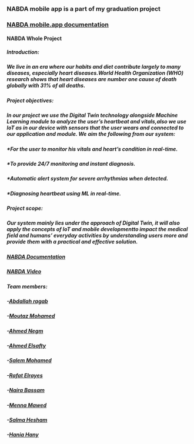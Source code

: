 ### NABDA mobile app is a part of my graduation project 
### [NABDA mobile.app documentation](https://drive.google.com/file/d/1CSQNdBhilDsvxB9wf9qUZ6KAiOGexiAs/view?usp=sharing)

#### **NABDA Whole Project**
##### **Introduction:**
##### We live in an era where our habits and diet contribute largely to many diseases, especially heart diseases.World Health Organization (WHO) research shows that heart diseases are number one cause of death globally with 31% of all deaths.
##### **Project objectives:**
##### In our project we use the Digital Twin technology alongside Machine Learning module to analyze the user’s heartbeat and vitals,also we use IoT as in our device with sensors that the user wears and connected to our application and module. We aim the following from our system:
##### *For the user to monitor his vitals and heart’s condition in real-time.
##### *To provide 24/7 monitoring and instant diagnosis.
##### *Automatic alert system for severe arrhythmias when detected.
##### *Diagnosing heartbeat using ML in real-time.
##### **Project scope:**
##### Our system mainly lies under the approach of Digital Twin, it will also apply the concepts of IoT and mobile developmentto impact the medical field and humans’ everyday activities by understanding users more and provide them with a practical and effective solution.

##### [NABDA Documentation](https://drive.google.com/file/d/1g9RdVnAbJWu8_b7YihdoFW_RCioFAcvc/view?usp=sharing)
##### [NABDA Video](https://youtu.be/VR42laXcNaE)

##### **Team members:** 
##### -[Abdallah ragab]()
##### -[Moutaz Mohamed](https://github.com/Moutaz-Mohamed)
##### -[Ahmed Negm](https://github.com/a7mdngm98)
##### -[Ahmed Elsafty](https://github.com/ahmed0elsafty)
##### -[Salem Mohamed](https://github.com/salemmohamad)
##### -[Rafat Elrayes]()
##### -[Naira Bassam](https://github.com/nairaAbdallah)
##### -[Menna Mawed](https://github.com/mennamawed)
##### -[Salma Hesham](https://github.com/SalmaHeshaam)
##### -[Hania Hany]()
